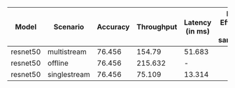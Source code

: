 | Model    | Scenario     |   Accuracy |   Throughput | Latency (in ms)   | Power Efficiency (in samples/J)   | TEST01   | TEST04   |
|----------|--------------|------------|--------------|-------------------|-----------------------------------|----------|----------|
| resnet50 | multistream  |     76.456 |      154.79  | 51.683            |                                   | passed   | passed   |
| resnet50 | offline      |     76.456 |      215.632 | -                 |                                   | passed   | passed   |
| resnet50 | singlestream |     76.456 |       75.109 | 13.314            |                                   | passed   | passed   |